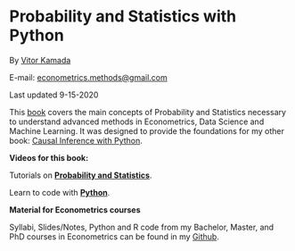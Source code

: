# Probability and Statistics with Python

By [Vitor Kamada](https://www.linkedin.com/in/vitor-kamada-1b73a078)

E-mail: econometrics.methods@gmail.com

Last updated 9-15-2020

This [book](https://prob-stat-python.github.io/textbook) covers the main concepts of Probability and Statistics necessary to understand advanced methods in Econometrics, Data Science and Machine Learning. It was designed to provide the foundations for my other book: [Causal Inference with Python](https://causal-methods.github.io/Book
).

**Videos for this book:**

Tutorials on [**Probability and 
Statistics**](https://www.youtube.com/watch?v=HsoUlVK9-Qc&list=PLjGOAHAfqvl3HDF-VhkocmabyXGaYG0Vc).

Learn to code with [**Python**](https://www.youtube.com/watch?v=gOetkGQCLYI&list=PLjGOAHAfqvl1dH3pWtUPbI8ldtYCHpLIV).

**Material for Econometrics courses**

Syllabi, Slides/Notes, Python and R code  from my Bachelor, Master, and PhD courses in Econometrics can be found in my [Github](https://github.com/VitorKamada).

